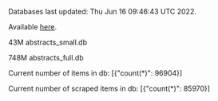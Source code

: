 Databases last updated: Thu Jun 16 09:46:43 UTC 2022. 

Available [here](https://github.com/cbeauhilton/ash-db/releases).


43M	abstracts_small.db

748M	abstracts_full.db

Current number of items in db:
[{"count(*)": 96904}]

Current number of scraped items in db:
[{"count(*)": 85970}]
